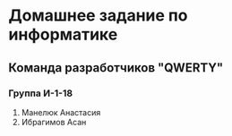 # Домашнее задание по информатике
## Команда разработчиков "QWERTY"
### Группа И-1-18
1) Манелюк Анастасия
2) Ибрагимов Асан
